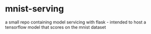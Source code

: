 # mnist-serving
a small repo containing model servicing with flask - intended to host a tensorflow model that scores on the mnist dataset
